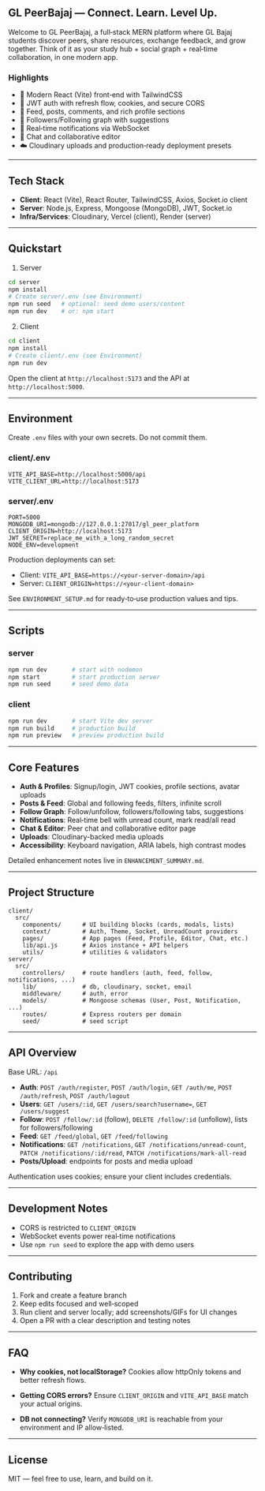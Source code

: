 ## GL PeerBajaj — Connect. Learn. Level Up.

Welcome to GL PeerBajaj, a full‑stack MERN platform where GL Bajaj students discover peers, share resources, exchange feedback, and grow together. Think of it as your study hub + social graph + real‑time collaboration, in one modern app.

### Highlights
- 🚀 Modern React (Vite) front‑end with TailwindCSS
- 🔐 JWT auth with refresh flow, cookies, and secure CORS
- 🧠 Feed, posts, comments, and rich profile sections
- 👥 Followers/Following graph with suggestions
- 🔔 Real‑time notifications via WebSocket
- 💬 Chat and collaborative editor
- ☁️ Cloudinary uploads and production‑ready deployment presets

---

## Tech Stack
- **Client**: React (Vite), React Router, TailwindCSS, Axios, Socket.io client
- **Server**: Node.js, Express, Mongoose (MongoDB), JWT, Socket.io
- **Infra/Services**: Cloudinary, Vercel (client), Render (server)

---

## Quickstart

1) Server
```bash
cd server
npm install
# Create server/.env (see Environment)
npm run seed   # optional: seed demo users/content
npm run dev    # or: npm start
```

2) Client
```bash
cd client
npm install
# Create client/.env (see Environment)
npm run dev
```

Open the client at `http://localhost:5173` and the API at `http://localhost:5000`.

---

## Environment

Create `.env` files with your own secrets. Do not commit them.

### client/.env
```env
VITE_API_BASE=http://localhost:5000/api
VITE_CLIENT_URL=http://localhost:5173
```

### server/.env
```env
PORT=5000
MONGODB_URI=mongodb://127.0.0.1:27017/gl_peer_platform
CLIENT_ORIGIN=http://localhost:5173
JWT_SECRET=replace_me_with_a_long_random_secret
NODE_ENV=development
```

Production deployments can set:
- Client: `VITE_API_BASE=https://<your-server-domain>/api`
- Server: `CLIENT_ORIGIN=https://<your-client-domain>`

See `ENVIRONMENT_SETUP.md` for ready‑to‑use production values and tips.

---

## Scripts

### server
```bash
npm run dev       # start with nodemon
npm start         # start production server
npm run seed      # seed demo data
```

### client
```bash
npm run dev       # start Vite dev server
npm run build     # production build
npm run preview   # preview production build
```

---

## Core Features

- **Auth & Profiles**: Signup/login, JWT cookies, profile sections, avatar uploads
- **Posts & Feed**: Global and following feeds, filters, infinite scroll
- **Follow Graph**: Follow/unfollow, followers/following tabs, suggestions
- **Notifications**: Real‑time bell with unread count, mark read/all read
- **Chat & Editor**: Peer chat and collaborative editor page
- **Uploads**: Cloudinary-backed media uploads
- **Accessibility**: Keyboard navigation, ARIA labels, high contrast modes

Detailed enhancement notes live in `ENHANCEMENT_SUMMARY.md`.

---

## Project Structure
```text
client/
  src/
    components/      # UI building blocks (cards, modals, lists)
    context/         # Auth, Theme, Socket, UnreadCount providers
    pages/           # App pages (Feed, Profile, Editor, Chat, etc.)
    lib/api.js       # Axios instance + API helpers
    utils/           # utilities & validators
server/
  src/
    controllers/     # route handlers (auth, feed, follow, notifications, ...)
    lib/             # db, cloudinary, socket, email
    middleware/      # auth, error
    models/          # Mongoose schemas (User, Post, Notification, ...)
    routes/          # Express routers per domain
    seed/            # seed script
```

---

## API Overview

Base URL: `/api`

- **Auth**: `POST /auth/register`, `POST /auth/login`, `GET /auth/me`, `POST /auth/refresh`, `POST /auth/logout`
- **Users**: `GET /users/:id`, `GET /users/search?username=`, `GET /users/suggest`
- **Follow**: `POST /follow/:id` (follow), `DELETE /follow/:id` (unfollow), lists for followers/following
- **Feed**: `GET /feed/global`, `GET /feed/following`
- **Notifications**: `GET /notifications`, `GET /notifications/unread-count`, `PATCH /notifications/:id/read`, `PATCH /notifications/mark-all-read`
- **Posts/Upload**: endpoints for posts and media upload

Authentication uses cookies; ensure your client includes credentials.

---

## Development Notes

- CORS is restricted to `CLIENT_ORIGIN`
- WebSocket events power real‑time notifications
- Use `npm run seed` to explore the app with demo users

---

## Contributing

1. Fork and create a feature branch
2. Keep edits focused and well‑scoped
3. Run client and server locally; add screenshots/GIFs for UI changes
4. Open a PR with a clear description and testing notes

---

## FAQ

- **Why cookies, not localStorage?**
  Cookies allow httpOnly tokens and better refresh flows.

- **Getting CORS errors?**
  Ensure `CLIENT_ORIGIN` and `VITE_API_BASE` match your actual origins.

- **DB not connecting?**
  Verify `MONGODB_URI` is reachable from your environment and IP allow‑listed.

---

## License

MIT — feel free to use, learn, and build on it.

